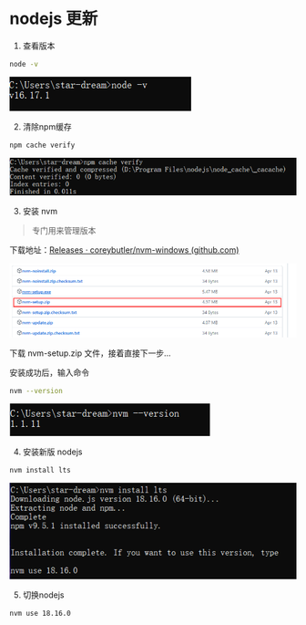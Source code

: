 # nodejs 更新

1. 查看版本

```sh
node -v
```

![image-20230530140912644](assets/image-20230530140912644.png)

2. 清除npm缓存

```sh
npm cache verify
```

![image-20230530141003682](assets/image-20230530141003682.png)

3. 安装 nvm 

> 专门用来管理版本

下载地址：[Releases · coreybutler/nvm-windows (github.com)](https://github.com/coreybutler/nvm-windows/releases)

![image-20230530142308794](assets/image-20230530142308794.png)

下载 nvm-setup.zip 文件，接着直接下一步...

安装成功后，输入命令

```sh
nvm --version
```

![image-20230530142403267](assets/image-20230530142403267.png)

4. 安装新版 nodejs

```sh
nvm install lts
```

![image-20230530142835262](assets/image-20230530142835262.png)

5. 切换nodejs

```sh
nvm use 18.16.0
```

